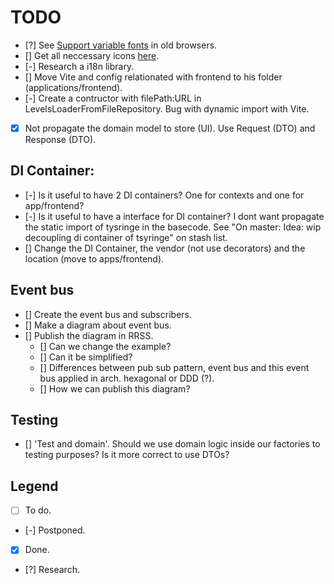 # TODO
- [?] See [Support variable fonts](https://fonts.google.com/selection/embed) in old browsers.
- [] Get all neccessary icons [here](https://react-icons.github.io/react-icons/).
- [-] Research a i18n library.
- [] Move Vite and config relationated with frontend to his folder (applications/frontend).
- [-] Create a contructor with filePath:URL in LevelsLoaderFromFileRepository. Bug with dynamic import with Vite.
- [x] Not propagate the domain model to store (UI). Use Request (DTO) and Response (DTO).

## DI Container:
- [-] Is it useful to have 2 DI containers? One for contexts and one for app/frontend?
- [-] Is it useful to have a interface for DI container? I dont want propagate the static import of tysringe in the basecode. See "On master: Idea: wip decoupling di container of tsyringe" on stash list.
- [] Change the DI Container, the vendor (not use decorators) and the location (move to apps/frontend).

## Event bus
- [] Create the event bus and subscribers.
- [] Make a diagram about event bus.
- [] Publish the diagram in RRSS.
  - [] Can we change the example?
  - [] Can it be simplified?
  - [] Differences between pub sub pattern, event bus and this event bus applied in arch. hexagonal or DDD (?).
  - [] How we can publish this diagram?

## Testing
- [] 'Test and domain'. Should we use domain logic inside our factories to testing purposes? Is it more correct to use DTOs?

## Legend
- [ ] To do.
- [-] Postponed.
- [x] Done.
- [?] Research.
